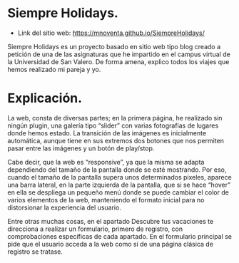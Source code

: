 # Siempre Holidays.
- Link del sitio web: https://mnoventa.github.io/SiempreHolidays/ 

Siempre Holidays es un proyecto basado en sitio web tipo blog creado a petición de una de las asignaturas que he impartido en el campus virtual de la Universidad de San Valero. De forma amena, explico todos los viajes que hemos realizado mi pareja y yo.

# Explicación.

La web, consta de diversas partes; en la primera página, he realizado sin ningún plugin, una galería tipo “slider” con varias fotografías de lugares donde hemos estado. La transición de las imágenes es inicialmente automática, aunque tiene en sus extremos dos botones que nos permiten pasar entre las imágenes y un botón de play/stop.

Cabe decir, que la web es “responsive”, ya que la misma se adapta dependiendo del tamaño de la pantalla donde se esté mostrando. Por eso, cuando el tamaño de la pantalla supera unos determinados pixeles, aparece una barra lateral, en la parte izquierda de la pantalla, que si se hace “hover” en ella se despliega un pequeño menú donde se puede cambiar el color de varios elementos de la web, manteniendo el formato inicial para no distorsionar la experiencia del usuario.

Entre otras muchas cosas, en el apartado Descubre tus vacaciones te direcciona a realizar un formulario, primero de registro, con comprobaciones específicas de cada apartado. En el formulario principal se pide que el usuario acceda a la web como si de una página clásica de registro se tratase.

